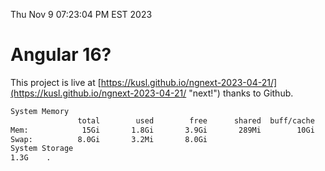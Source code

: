 Thu Nov  9 07:23:04 PM EST 2023

# Angular 16?


This project is live at [https://kusl.github.io/ngnext-2023-04-21/](https://kusl.github.io/ngnext-2023-04-21/ "next!") thanks to Github.

```bash
System Memory
               total        used        free      shared  buff/cache   available
Mem:            15Gi       1.8Gi       3.9Gi       289Mi        10Gi        13Gi
Swap:          8.0Gi       3.2Mi       8.0Gi
System Storage
1.3G	.
```
